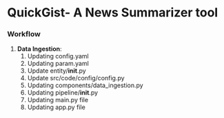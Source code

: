 # QuickGist- A News Summarizer tool

### Workflow

1. **Data Ingestion**:
    1. Updating config.yaml
    2. Updating param.yaml
    3. Update entity/__init__.py
    4. Update src/code/config/config.py
    5. Updating components/data_ingestion.py
    6. Updating pipeline/__init__.py
    7. Updating main.py file
    8. Updating app.py file


